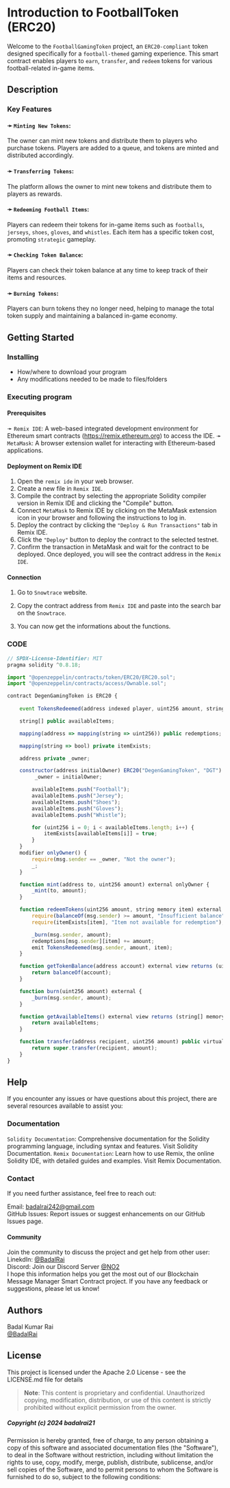 # Introduction to FootballToken (ERC20)

Welcome to the ```FootballGamingToken``` project, an ```ERC20-compliant``` token designed specifically for a ```football-themed``` gaming experience. This smart contract enables players to ```earn```, ```transfer```, and ```redeem``` tokens for various football-related in-game items.

## Description

### Key Features
#### ➛ ```Minting New Tokens```:
The owner can mint new tokens and distribute them to players who purchase tokens. Players are added to a queue, and tokens are minted and distributed accordingly.  
  
#### ➛ ```Transferring Tokens```:
The platform allows the owner to mint new tokens and distribute them to players as rewards.  
  
#### ➛ ```Redeeming Football Items```:
Players can redeem their tokens for in-game items such as ```footballs```, ```jerseys```, ```shoes```, ```gloves```, and ```whistles```. Each item has a specific token cost, promoting ```strategic``` gameplay.      
  
#### ➛ ```Checking Token Balance```:
Players can check their token balance at any time to keep track of their items and resources.    
  
#### ➛ ```Burning Tokens```:
Players can burn tokens they no longer need, helping to manage the total token supply and maintaining a balanced in-game economy.  

## Getting Started

### Installing

* How/where to download your program
* Any modifications needed to be made to files/folders

### Executing program

#### Prerequisites
➛ ```Remix IDE```: A web-based integrated development environment for Ethereum smart contracts (https://remix.ethereum.org) to access the IDE.
➛ ```MetaMask```: A browser extension wallet for interacting with Ethereum-based applications.

#### Deployment on Remix IDE
1. Open the ```remix ide``` in your web browser.
2. Create a new file in ```Remix IDE```.
3. Compile the contract by selecting the appropriate Solidity compiler version in Remix IDE and clicking the "Compile" button.
4. Connect ```MetaMask``` to Remix IDE by clicking on the MetaMask extension icon in your browser and following the instructions to log in.
5. Deploy the contract by clicking the ```"Deploy & Run Transactions"``` tab in Remix IDE.
6. Click the ```"Deploy"``` button to deploy the contract to the selected testnet.
7. Confirm the transaction in MetaMask and wait for the contract to be deployed. Once deployed, you will see the contract address in the ```Remix IDE```.

#### Connection
1. Go to ```Snowtrace``` website.

2. Copy the contract address from ```Remix IDE``` and paste into the search bar on the ```Snowtrace```.

3. You can now get the informations about the functions.


### CODE
```javascript
// SPDX-License-Identifier: MIT
pragma solidity ^0.8.18;

import "@openzeppelin/contracts/token/ERC20/ERC20.sol";
import "@openzeppelin/contracts/access/Ownable.sol";

contract DegenGamingToken is ERC20 {
    
    event TokensRedeemed(address indexed player, uint256 amount, string item);

    string[] public availableItems;

    mapping(address => mapping(string => uint256)) public redemptions;

    mapping(string => bool) private itemExists;

    address private _owner;

    constructor(address initialOwner) ERC20("DegenGamingToken", "DGT") {
         _owner = initialOwner;

        availableItems.push("Football");
        availableItems.push("Jersey");
        availableItems.push("Shoes");
        availableItems.push("Gloves");
        availableItems.push("Whistle");

        for (uint256 i = 0; i < availableItems.length; i++) {
            itemExists[availableItems[i]] = true;
        }
    }
    modifier onlyOwner() {
        require(msg.sender == _owner, "Not the owner");
        _;
    }

    function mint(address to, uint256 amount) external onlyOwner {
        _mint(to, amount);
    }

    function redeemTokens(uint256 amount, string memory item) external {
        require(balanceOf(msg.sender) >= amount, "Insufficient balance");
        require(itemExists[item], "Item not available for redemption");

        _burn(msg.sender, amount);
        redemptions[msg.sender][item] += amount;
        emit TokensRedeemed(msg.sender, amount, item);
    }

    function getTokenBalance(address account) external view returns (uint256) {
        return balanceOf(account);
    }

    function burn(uint256 amount) external {
        _burn(msg.sender, amount);
    }

    function getAvailableItems() external view returns (string[] memory) {
        return availableItems;
    }

    function transfer(address recipient, uint256 amount) public virtual override returns (bool) {
        return super.transfer(recipient, amount);
    }
}
```


## Help
If you encounter any issues or have questions about this project, there are several resources available to assist you:

### Documentation
```Solidity Documentation```: Comprehensive documentation for the Solidity programming language, including syntax and features. Visit Solidity Documentation.
```Remix Documentation```: Learn how to use Remix, the online Solidity IDE, with detailed guides and examples. Visit Remix Documentation.

### Contact
If you need further assistance, feel free to reach out:

Email: badalrai242@gmail.com  
GitHub Issues: Report issues or suggest enhancements on our GitHub Issues page.  

  
#### Community  
Join the community to discuss the project and get help from other user:
LinekdIn: [@BadalRai](https://www.linkedin.com/in/badal-rai)  
Discord: Join our Discord Server [@NO2](https://discord.gg/Dnw4ZjEg)    
I hope this information helps you get the most out of our Blockchain Message Manager Smart Contract project. If you have any feedback or suggestions, please let us know!

## Authors

Badal Kumar Rai                                                                                                                        
[@BadalRai](https://www.linkedin.com/in/badal-rai)

## License

This project is licensed under the Apache 2.0 License - see the LICENSE.md file for details    
> **Note**: This content is proprietary and confidential. Unauthorized copying, modification, distribution, or use of this content is strictly prohibited without explicit permission from the owner.


##### Copyright (c) 2024 badalrai21

Permission is hereby granted, free of charge, to any person obtaining a copy of this software and associated documentation files (the "Software"), to deal in the Software without restriction, including without limitation the rights to use, copy, modify, merge, publish, distribute, sublicense, and/or sell copies of the Software, and to permit persons to whom the Software is furnished to do so, subject to the following conditions:
